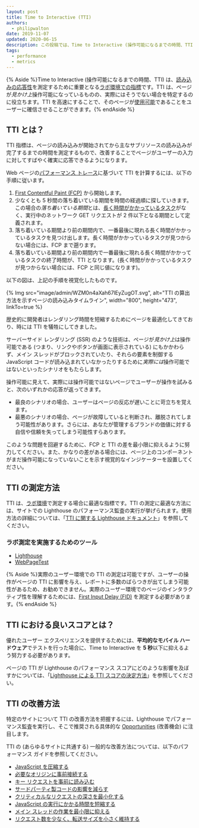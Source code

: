```yaml
---
layout: post
title: Time to Interactive (TTI)
authors:
  - philipwalton
date: 2019-11-07
updated: 2020-06-15
description: この投稿では、Time to Interactive (操作可能になるまでの時間、TTI) という指標について紹介し、その測定方法に関する説明を行います。
tags:
  - performance
  - metrics
---
```


{% Aside %}Time to Interactive (操作可能になるまでの時間、TTI) は、[読み込みの応答性](/user-centric-performance-metrics/#in-the-lab)を測定するために重要となる[ラボ環境での指標](/user-centric-performance-metrics/#types-of-metrics)です。TTI は、ページが*見かけ上*操作可能になっているものの、実際にはそうでない場合を特定するのに役立ちます。TTI を高速にすることで、そのページが[使用可能](/user-centric-performance-metrics/#in-the-lab)であることをユーザーに確信させることができます。{% endAside %}

## TTI とは？

TTI 指標は、ページの読み込みが開始されてから主なサブリソースの読み込みが完了するまでの時間を測定するもので、改善することでページがユーザーの入力に対してすばやく確実に応答できるようになります。

Web ページの[パフォーマンス トレース](https://developer.chrome.com/docs/devtools/evaluate-performance/reference/)に基づいて TTI を計算するには、以下の手順に従います。

1. [First Contentful Paint (FCP)](/fcp/) から開始します。
2. 少なくとも 5 秒間の落ち着いている期間を時間の経過順に探していきます。この場合の*落ち着いている期間*とは、[長く時間がかかっているタスク](/custom-metrics/#long-tasks-api)がなく、実行中のネットワーク GET リクエストが 2 件以下となる期間として定義されます。
3. 落ち着いている期間より前の期間内で、一番最後に現れる長く時間がかかっているタスクを見つけ出します。長く時間がかかっているタスクが見つからない場合には、FCP まで遡ります。
4. 落ち着いている期間より前の期間内で一番最後に現れる長く時間がかかっているタスクの終了時間が、TTI となります。(長く時間がかかっているタスクが見つからない場合には、FCP と同じ値になります)。

以下の図は、上記の手順を視覚化したものです。

{% Img src="image/admin/WZM0n4aXah67lEyZugOT.svg", alt="TTI の算出方法を示すページの読み込みタイムライン", width="800", height="473", linkTo=true %}

歴史的に開発者はレンダリング時間を短縮するためにページを最適化してきており、時には TTI を犠牲にしてきました。

サーバーサイド レンダリング (SSR) のような技術は、ページが*見かけ上*は操作可能である (つまり、リンクやボタンが画面に表示されている) にもかかわらず、メイン スレッドがブロックされていたり、それらの要素を制御する JavaScript コードが読み込まれていなかったりするために*実際には*操作可能ではないといったシナリオをもたらします。

操作可能に見えて、実際には操作可能ではないページでユーザーが操作を試みると、次のいずれかの応答が返ってきます。

- 最良のシナリオの場合、ユーザーはページの反応が遅いことに苛立ちを覚えます。
- 最悪のシナリオの場合、ページが故障していると判断され、離脱されてしまう可能性があります。さらには、あなたが管理するブランドの価値に対する自信や信頼を失ってしまう可能性すらあります。

このような問題を回避するために、FCP と TTI の差を最小限に抑えるように努力してください。また、かなりの差がある場合には、ページ上のコンポーネントがまだ操作可能になっていないことを示す視覚的なインジケーターを設置してください。

## TTI の測定方法

TTI は、[ラボ環境](/user-centric-performance-metrics/#in-the-lab)で測定する場合に最適な指標です。TTI の測定に最適な方法には、サイトでの Lighthouse のパフォーマンス監査の実行が挙げられます。使用方法の詳細については、「[TTI に関する Lighthouse ドキュメント](/tti/)」を参照してください。

### ラボ測定を実施するためのツール

- [Lighthouse](https://developer.chrome.com/docs/lighthouse/overview/)
- [WebPageTest](https://www.webpagetest.org/)

{% Aside %}実際のユーザー環境での TTI の測定は可能ですが、ユーザーの操作がページの TTI に影響を与え、レポートに多数のばらつきが出てしまう可能性があるため、お勧めできません。実際のユーザー環境でのページのインタラクティブ性を理解するためには、[First Input Delay (FID)](/fid/) を測定する必要があります。{% endAside %}

## TTI における良いスコアとは？

優れたユーザー エクスペリエンスを提供するためには、**平均的なモバイル ハードウェア**でテストを行った場合に、Time to Interactive を **5 秒**以下に抑えるよう努力する必要があります。

ページの TTI が Lighthouse のパフォーマンス スコアにどのような影響を及ぼすかについては、「[Lighthouse による TTI スコアの決定方法](/interactive/#how-lighthouse-determines-your-tti-score)」を参照してください。

## TTI の改善方法

特定のサイトについて TTI の改善方法を把握するには、Lighthouse でパフォーマンス監査を実行し、そこで推奨される具体的な [Opportunities](https://developer.chrome.com/docs/lighthouse/performance/#opportunities) (改善機会) に注目します。

TTI の (あらゆるサイトに共通する) 一般的な改善方法については、以下のパフォーマンス ガイドを参照してください。

- [JavaScript を圧縮する](/unminified-javascript/)
- [必要なオリジンに事前接続する](/uses-rel-preconnect/)
- [キー リクエストを事前に読み込む](/uses-rel-preload/)
- [サードパーティ製コードの影響を減らす](/third-party-summary/)
- [クリティカルなリクエストの深さを最小化する](https://developer.chrome.com/docs/lighthouse/performance/critical-request-chains/)
- [JavaScript の実行にかかる時間を短縮する](https://developer.chrome.com/docs/lighthouse/performance/bootup-time/)
- [メイン スレッドの作業を最小限に抑える](/mainthread-work-breakdown/)
- [リクエスト数を少なく、転送サイズを小さく維持する](/resource-summary/)
